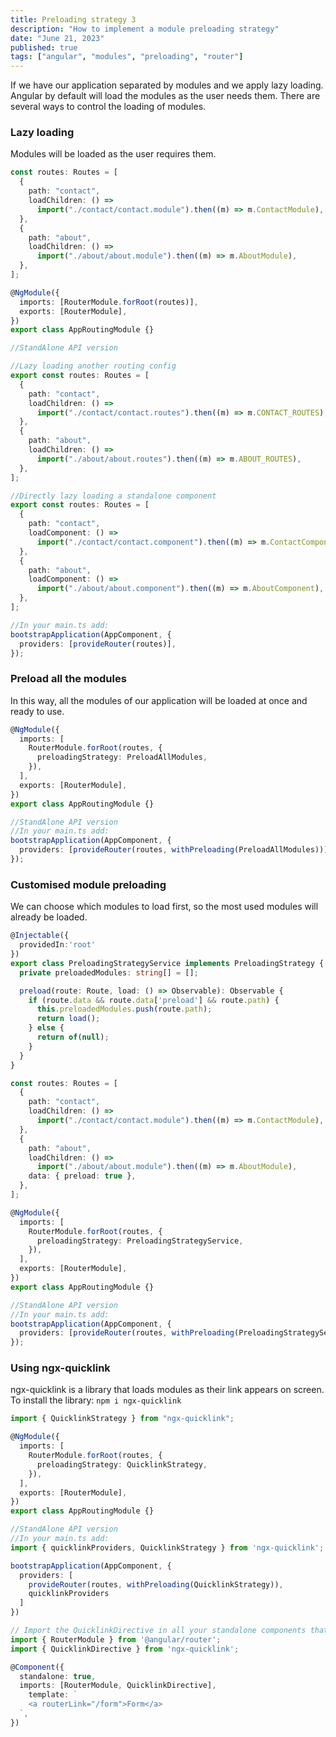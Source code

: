 ```yaml
---
title: Preloading strategy 3
description: "How to implement a module preloading strategy"
date: "June 21, 2023"
published: true
tags: ["angular", "modules", "preloading", "router"]
---
```


If we have our application separated by modules and we apply lazy loading.
Angular by default will load the modules as the user needs them.
There are several ways to control the loading of modules.

### Lazy loading

Modules will be loaded as the user requires them.

```typescript
const routes: Routes = [
  {
    path: "contact",
    loadChildren: () =>
      import("./contact/contact.module").then((m) => m.ContactModule),
  },
  {
    path: "about",
    loadChildren: () =>
      import("./about/about.module").then((m) => m.AboutModule),
  },
];

@NgModule({
  imports: [RouterModule.forRoot(routes)],
  exports: [RouterModule],
})
export class AppRoutingModule {}

//StandAlone API version

//Lazy loading another routing config
export const routes: Routes = [
  {
    path: "contact",
    loadChildren: () =>
      import("./contact/contact.routes").then((m) => m.CONTACT_ROUTES),
  },
  {
    path: "about",
    loadChildren: () =>
      import("./about/about.routes").then((m) => m.ABOUT_ROUTES),
  },
];

//Directly lazy loading a standalone component
export const routes: Routes = [
  {
    path: "contact",
    loadComponent: () =>
      import("./contact/contact.component").then((m) => m.ContactComponent),
  },
  {
    path: "about",
    loadComponent: () =>
      import("./about/about.component").then((m) => m.AboutComponent),
  },
];

//In your main.ts add:
bootstrapApplication(AppComponent, {
  providers: [provideRouter(routes)],
});
```

### Preload all the modules

In this way, all the modules of our application will be loaded at once and ready to use.

```typescript
@NgModule({
  imports: [
    RouterModule.forRoot(routes, {
      preloadingStrategy: PreloadAllModules,
    }),
  ],
  exports: [RouterModule],
})
export class AppRoutingModule {}

//StandAlone API version
//In your main.ts add:
bootstrapApplication(AppComponent, {
  providers: [provideRouter(routes, withPreloading(PreloadAllModules))],
});
```

### Customised module preloading

We can choose which modules to load first, so the most used modules will already be loaded.

```typescript
@Injectable({
  providedIn:'root'
})
export class PreloadingStrategyService implements PreloadingStrategy {
  private preloadedModules: string[] = [];

  preload(route: Route, load: () => Observable): Observable {
    if (route.data && route.data['preload'] && route.path) {
      this.preloadedModules.push(route.path);
      return load();
    } else {
      return of(null);
    }
  }
}

const routes: Routes = [
  {
    path: "contact",
    loadChildren: () =>
      import("./contact/contact.module").then((m) => m.ContactModule),
  },
  {
    path: "about",
    loadChildren: () =>
      import("./about/about.module").then((m) => m.AboutModule),
    data: { preload: true },
  },
];

@NgModule({
  imports: [
    RouterModule.forRoot(routes, {
      preloadingStrategy: PreloadingStrategyService,
    }),
  ],
  exports: [RouterModule],
})
export class AppRoutingModule {}

//StandAlone API version
//In your main.ts add:
bootstrapApplication(AppComponent, {
  providers: [provideRouter(routes, withPreloading(PreloadingStrategyService))],
});
```

### Using ngx-quicklink

ngx-quicklink is a library that loads modules as their link appears on screen.
To install the library: `npm i ngx-quicklink`

```typescript
import { QuicklinkStrategy } from "ngx-quicklink";

@NgModule({
  imports: [
    RouterModule.forRoot(routes, {
      preloadingStrategy: QuicklinkStrategy,
    }),
  ],
  exports: [RouterModule],
})
export class AppRoutingModule {}

//StandAlone API version
//In your main.ts add:
import { quicklinkProviders, QuicklinkStrategy } from 'ngx-quicklink';

bootstrapApplication(AppComponent, {
  providers: [
    provideRouter(routes, withPreloading(QuicklinkStrategy)),
    quicklinkProviders
  ]
})

// Import the QuicklinkDirective in all your standalone components that use preloading:
import { RouterModule } from '@angular/router';
import { QuicklinkDirective } from 'ngx-quicklink';

@Component({
  standalone: true,
  imports: [RouterModule, QuicklinkDirective],
    template: `
    <a routerLink="/form">Form</a>
  `,
})
```